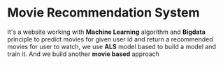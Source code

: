 # Movie Recommendation System
It's a website working with **Machine Learning** algorithm and **Bigdata** principle to predict movies for given user id
and return a recommended movies for user to watch, we use **ALS** model based to build a model and train it. And we build another **movie based** approach 
